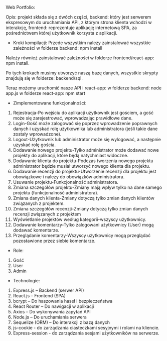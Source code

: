 Web Portfolio:

Opis: projekt składa się z dwóch części, backend: który jest serwerem ekspresowym do uruchamiania API, z którym strona klienta wchodzi w interakcję, frontend: reprezentuje aplikację internetową SPA, za pośrednictwem której użytkownik korzysta z aplikacji.

- Kroki kompilacji:
Przede wszystkim należy zainstalować wszystkie zależności w folderze backend: 
npm install

Należy również zainstalować zależności w folderze frontend/react-app:
npm install.

Po tych krokach musimy utworzyć naszą bazę danych, wszystkie skrypty znajdują się w folderze: backend/sql.

Teraz możemy uruchomić nasze API i react-app:
w folderze backend: node app.js
w folderze react-app: npm start

- Zimplementowane funkcjonalności:
1) Rejestracja-Po wejściu do aplikacji użytkownik jest gościem, a gość może się zarejestrować, wprowadzając prawidłowe dane.
2) Login-Gość może zalogować się poprzez wprowadzenie poprawnych danych i uzyskać rolę użytkownika lub administratora (jeśli takie dane zostały wprowadzone).
3) Logout-Użytkownik lub administrator może się wylogować, a następnie uzyskać rolę gościa.
4) Dodawanie nowego projektu-Tylko administrator może dodawać nowe projekty do aplikacji, które będą natychmiast widoczne.
5) Dodawanie klienta do projektu-Podczas tworzenia nowego projektu administrator będzie musiał utworzyć nowego klienta dla projektu.
6) Dodawanie recenzji do projektu-Utworzenie recenzji dla projektu jest obowiązkowe i należy do obowiązków administratora.
7) Usuwanie projektu-Funkcjonalność administratora.
8) Zmiana szczegółów projektu-Zmiany mają wpływ tylko na dane samego projektu (funkcjonalność administratora).
9) Zmiana danych klienta-Zmiany dotyczą tylko zmian danych klientów związanych z projektem.
10) Zmiana szczegółów recenzji-Zmiany dotyczą tylko zmian danych recenzji związanych z projektem
11) Wyświetlanie projektów według kategorii-wszyscy użytkownicy.
12) Dodawanie komentarzy-Tylko zalogowani użytkownicy (User) mogą dodawać komentarze.
13) Przeglądanie komentarzy-Wszyscy użytkownicy mogą przeglądać pozostawione przez siebie komentarze.

- Role:
1) Gość
2) User
3) Admin

- Technologie:
1) Express.js – Backend (serwer API)
2) React.js – Frontend (SPA)
3) bcrypt – Do haszowania haseł i bezpieczeństwa
4) React Router – Do nawigacji w aplikacji
5) Axios – Do wykonywania zapytań API
6) Node.js – Do uruchamiania serwera
7) Sequelize (ORM) – Do interakcji z bazą danych
8) js-cookie - do zarządzania ciasteczkami sesyjnymi i rolami na kliencie.
9) Express-session - do zarządzania sesjami użytkowników na serwerze.



